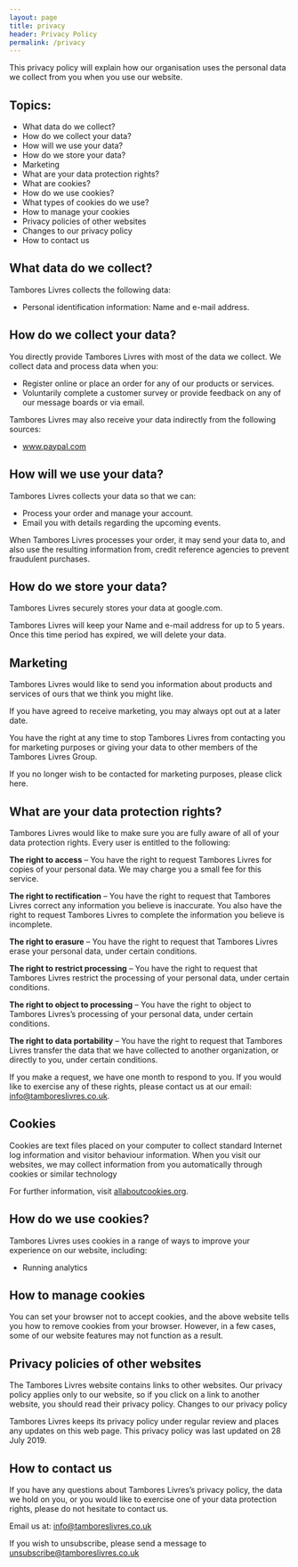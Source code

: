 ```yaml
---
layout: page
title: privacy
header: Privacy Policy
permalink: /privacy
---
```

This privacy policy will explain how our organisation uses the personal data we collect from you when you use our website.

## Topics:

- What data do we collect?
- How do we collect your data?
- How will we use your data?
- How do we store your data?
- Marketing
- What are your data protection rights?
- What are cookies?
- How do we use cookies?
- What types of cookies do we use?
- How to manage your cookies
- Privacy policies of other websites
- Changes to our privacy policy
- How to contact us

## What data do we collect?

Tambores Livres collects the following data:

- Personal identification information: Name and e-mail address.

## How do we collect your data?

You directly provide Tambores Livres with most of the data we collect. We collect data and process data when you:

- Register online or place an order for any of our products or services.
- Voluntarily complete a customer survey or provide feedback on any of our message boards or via email.

Tambores Livres may also receive your data indirectly from the following sources:

- www.paypal.com

## How will we use your data?

Tambores Livres collects your data so that we can:

- Process your order and manage your account.
- Email you with details regarding the upcoming events.

When Tambores Livres processes your order, it may send your data to, and also use the resulting information from, credit reference agencies to prevent fraudulent purchases.

## How do we store your data?

Tambores Livres securely stores your data at google.com.

Tambores Livres will keep your Name and e-mail address for up to 5 years. Once this time period has expired, we will delete your data.

## Marketing

Tambores Livres would like to send you information about products and services of ours that we think you might like.

If you have agreed to receive marketing, you may always opt out at a later date.

You have the right at any time to stop Tambores Livres from contacting you for marketing purposes or giving your data to other members of the Tambores Livres Group.

If you no longer wish to be contacted for marketing purposes, please click here.

## What are your data protection rights?

Tambores Livres would like to make sure you are fully aware of all of your data protection rights. Every user is entitled to the following:

**The right to access** – You have the right to request Tambores Livres for copies of your personal data. We may charge you a small fee for this service.

**The right to rectification** – You have the right to request that Tambores Livres correct any information you believe is inaccurate. You also have the right to request Tambores Livres to complete the information you believe is incomplete.

**The right to erasure** – You have the right to request that Tambores Livres erase your personal data, under certain conditions.

**The right to restrict processing** – You have the right to request that Tambores Livres restrict the processing of your personal data, under certain conditions.

**The right to object to processing** – You have the right to object to Tambores Livres’s processing of your personal data, under certain conditions.

**The right to data portability** – You have the right to request that Tambores Livres transfer the data that we have collected to another organization, or directly to you, under certain conditions.

If you make a request, we have one month to respond to you. If you would like to exercise any of these rights, please contact us at our email: [info@tamboreslivres.co.uk](mailto:info@tamboreslivres.co.uk).

## Cookies

Cookies are text files placed on your computer to collect standard Internet log information and visitor behaviour information. When you visit our websites, we may collect information from you automatically through cookies or similar technology

For further information, visit [allaboutcookies.org](http://allaboutcookies.org).

## How do we use cookies?

Tambores Livres uses cookies in a range of ways to improve your experience on our website, including:

- Running analytics

## How to manage cookies

You can set your browser not to accept cookies, and the above website tells you how to remove cookies from your browser. However, in a few cases, some of our website features may not function as a result.

## Privacy policies of other websites

The Tambores Livres website contains links to other websites. Our privacy policy applies only to our website, so if you click on a link to another website, you should read their privacy policy.
Changes to our privacy policy

Tambores Livres keeps its privacy policy under regular review and places any updates on this web page. This privacy policy was last updated on 28 July 2019.

## How to contact us

If you have any questions about Tambores Livres’s privacy policy, the data we hold on you, or you would like to exercise one of your data protection rights, please do not hesitate to contact us.

Email us at: [info@tamboreslivres.co.uk](mailto:info@tamboreslivres.co.uk)

If you wish to unsubscribe, please send a message to [unsubscribe@tamboreslivres.co.uk](mailto:unsubscribe@tamboreslivres.co.uk)
